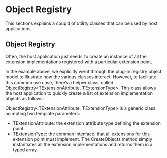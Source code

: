 Object Registry
=====
This sections explains a coupld of utility classes that can be used by host applications.

Object Registry
----
Often, the host application just needs to create an instance of all the extension implementations registered with a particular extension point.

In the example above, we explicitly went through the plug-in registry object model to illustrate how the various classes interact. However, to facilitate this common use case, there’s a helper class, called ObjectRegistry<TExtensionAttribute, TExtensionType>. This class allows the host application to quickly create a list of extension implementation objects as follows:

ObjectRegistry<TExtensionAttribute, TExtensionType> is a generic class accepting two template parameters:

* TExtensionAttribute: the extension attribute type defining the extension point
* TExtensionType: the common interface, that all extensions for this extension point must implement.
The CreateObjects method simply instantiates all the extension implementations and returns them in a typed array.
